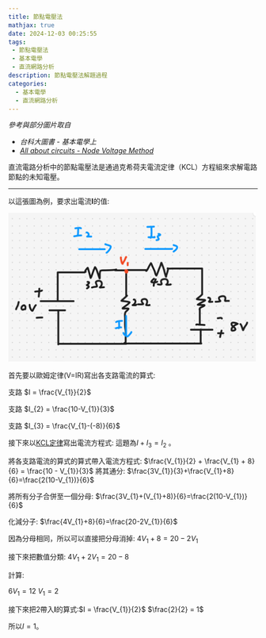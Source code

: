 ```yaml
---
title: 節點電壓法
mathjax: true
date: 2024-12-03 00:25:55
tags:
 - 節點電壓法
 - 基本電學
 - 直流網路分析
description: 節點電壓法解題過程
categories:
  - 基本電學
  - 直流網路分析
---
```


*參考與部分圖片取自*
- *台科大圖書 - 基本電學上*
- *[All about circuits - Node Voltage Method](https://www.allaboutcircuits.com/textbook/direct-current/chpt-10/node-voltage-method/)*

直流電路分析中的節點電壓法是通過克希荷夫電流定律（KCL）方程組來求解電路節點的未知電壓。

---

以這張圖為例，要求出電流**I**的值:


<img src="https://github.com/NoahsarkTaiwan2008/pic/blob/main/node-vm/pica4.png?raw=true" width="500" height="300" alt="電路圖">


首先要以歐姆定律(V=IR)寫出各支路電流的算式:

支路 $I = \frac{V_{1}}{2}$

支路 $I_{2} = \frac{10-V_{1}}{3}$

支路 $I_{3} = \frac{V_{1}-(-8)}{6}$

接下來以[KCL定律](https://noahsarktw.com/2024/12/05/kcl/)寫出電流方程式:
這題為$I+I_{3}=I_{2}$ 。

將各支路電流的算式的算式帶入電流方程式:
$\frac{V_{1}}{2} + \frac{V_{1} + 8}{6} = \frac{10 - V_{1}}{3}$
將其通分:
$\frac{3V_{1}}{3}+\frac{V_{1}+8}{6}=\frac{2(10-V_{1})}{6}$

將所有分子合併至一個分母:
$\frac{3V_{1}+(V_{1}+8)}{6}=\frac{2(10-V_{1})}{6}$

化減分子:
$\frac{4V_{1}+8}{6}=\frac{20-2V_{1}}{6}$

因為分母相同，所以可以直接把分母消掉:
${4V_{1}+8}=20-2V_{1}$

接下來把數值分類:
$4V_{1}+2V_{1}=20-8$

計算:

$6V_{1}=12$
$V_{1}=2$

接下來把$2$帶入**I**的算式:$I = \frac{V_{1}}{2}$
$\frac{2}{2} = 1$

所以$I = 1$。